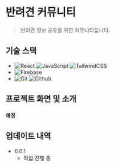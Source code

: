 # 반려견 커뮤니티

> 반려견 정보 공유를 위한 커뮤니티입니다.

## 기술 스택

- <img src="https://img.shields.io/badge/React-61DAFB?style=for-the-badge&logo=React&logoColor=black" alt="React"/> <img src="https://img.shields.io/badge/JavaScript-F7DF1E?style=for-the-badge&logo=JavaScript&logoColor=white" alt="JavaScript"/> <img src="https://img.shields.io/badge/tailwind%20css-06B6D4?style=for-the-badge&logo=tailwindcss&logoColor=white" alt="TailwindCSS"/>
- <img src="https://img.shields.io/badge/firebase-FFCA28?style=for-the-badge&logo=firebase&logoColor=white" alt="Firebase"/>
- <img src="https://img.shields.io/badge/git-F05032?style=for-the-badge&logo=git&logoColor=white" alt="Git"/> <img src="https://img.shields.io/badge/github-181717?style=for-the-badge&logo=github&logoColor=white" alt="Github"/>

## 프로젝트 화면 및 소개

#### 예정

## 업데이트 내역

- 0.0.1
  - 작업 진행 중

